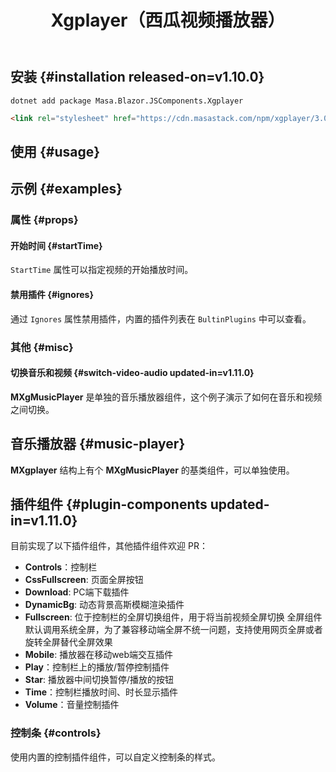 ﻿---
title: Xgplayer（西瓜视频播放器）
desc: "一个基于 [Xigua Video Playervv3.0.11](https://h5player.bytedance.com/) 的 HTML5 视频播放器组件。"
tag: "基于JS封装"
---

## 安装 {#installation released-on=v1.10.0}

```shell
dotnet add package Masa.Blazor.JSComponents.Xgplayer
```

```html
<link rel="stylesheet" href="https://cdn.masastack.com/npm/xgplayer/3.0.11/xgplayer.min.css"/>
```

## 使用 {#usage}

<masa-example file="Examples.components.xgplayer.Default"></masa-example>

<app-alert type="warning" content="仅支持`Url`参数实时更新，其他参数只有初始化时才会生效。"></app-alert>

## 示例 {#examples}

### 属性 {#props}

#### 开始时间 {#startTime}

`StartTime` 属性可以指定视频的开始播放时间。

<masa-example file="Examples.components.xgplayer.StartTime"></masa-example>

#### 禁用插件 {#ignores}

通过 `Ignores` 属性禁用插件，内置的插件列表在 `BultinPlugins` 中可以查看。

<masa-example file="Examples.components.xgplayer.Ignores"></masa-example>

### 其他 {#misc}

#### 切换音乐和视频 {#switch-video-audio updated-in=v1.11.0}

**MXgMusicPlayer** 是单独的音乐播放器组件，这个例子演示了如何在音乐和视频之间切换。

<masa-example file="Examples.components.xgplayer.Switch"></masa-example>

## 音乐播放器 {#music-player}

**MXgplayer** 结构上有个 **MXgMusicPlayer** 的基类组件，可以单独使用。

<masa-example file="Examples.components.xgplayer.MusicPlayer"></masa-example>

## 插件组件 {#plugin-components updated-in=v1.11.0}

目前实现了以下插件组件，其他插件组件欢迎 PR：

- **Controls**：控制栏
- **CssFullscreen**: 页面全屏按钮
- **Download**: PC端下载插件
- **DynamicBg**: 动态背景高斯模糊渲染插件
- **Fullscreen**: 位于控制栏的全屏切换组件，用于将当前视频全屏切换 全屏组件默认调用系统全屏，为了兼容移动端全屏不统一问题，支持使用网页全屏或者旋转全屏替代全屏效果
- **Mobile**: 播放器在移动web端交互插件
- **Play**：控制栏上的播放/暂停控制插件
- **Star**: 播放器中间切换暂停/播放的按钮
- **Time**：控制栏播放时间、时长显示插件
- **Volume**：音量控制插件

### 控制条 {#controls}

使用内置的控制插件组件，可以自定义控制条的样式。

<masa-example file="Examples.components.xgplayer.Controls"></masa-example>
